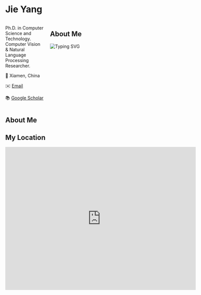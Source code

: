 # Jie Yang
<div style="display: flex;">
  <div style="flex: 1; margin-right: 20px;">
    <p>Ph.D. in Computer Science and Technology. Computer Vision & Natural Language Processing Researcher.</p>
    <p>📍 Xiamen, China </p>
    <p>✉️ <a href="mailto:leoy220@gmail.com">Email</a></p>
    <p>📚 <a href="https://scholar.google.com/citations?user=your_google_scholar_id">Google Scholar</a></p>
  </div>
  <div style="flex: 3;">
    <h2>About Me</h2>
    <img src="https://readme-typing-svg.herokuapp.com?color=%2336BCF7&center=true&vCenter=true&width=600&lines=I+Received+My+Ph.D.+Degree+in+CS%26T+from+Xiamen+University;+I+Received+My+M.S.+Degree+in+Telecom+from+UNSW;+My+Research+Interests+Include:;+Natural+Language+Processing,+Computer+Vision,+etc." alt="Typing SVG">
  </div>
</div>

## About Me

## My Location
<iframe src="https://www.google.com/maps/embed?pb=!1m18!1m12!1m3!1d11153.316369043733!2d118.098501!3d24.439521!2m3!1f0!2f0!3f0!3m2!1i1024!2i768!4f13.1!3m3!1m2!1s0x0%3A0x0!2zMjTCsDI2JzIyLjMiTiAxMTjCsDA1JzU0LjYiRQ!5e0!3m2!1sen!2s!4v1597822389101!5m2!1sen!2s" width="600" height="450" style="border:0;" allowfullscreen="" aria-hidden="false" tabindex="0"></iframe>



